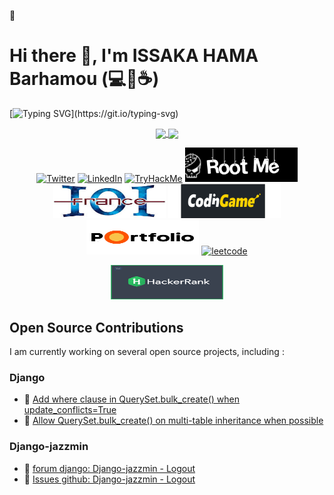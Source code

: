 📢 
# Hi there 👋, I'm ISSAKA HAMA Barhamou (💻💖☕)
[![Typing SVG](https://readme-typing-svg.herokuapp.com?font=comfortaa&color=016EEA&size=24&width=500&lines=Student+in+software+engineering+at;alx+,+amateur+and+defender+of+free;software,+amateur+in+Cyber+security;enthusiast+of:;algorithms+and+mathematics.;Nice+to+meet+you...)](https://git.io/typing-svg)


<!--
**ginabeki/ginabeki** is a ✨ _special_ ✨ repository because its `README.md` (this file) appears on your GitHub profile.

Here are some ideas to get you started:

- 🔭 I’m currently working on ...
- 🌱 I’m currently learning ...
- 👯 I’m looking to collaborate on ...
- 🤔 I’m looking for help with ...
- 💬 Ask me about ...
- 📫 How to reach me: ...
- 😄 Pronouns: ...
- ⚡ Fun fact: ...
-->

<div align="center">
<!-- <p>
  <img alt="Docker" src="https://img.shields.io/badge/-Docker-46a2f1?style=flat-square&logo=docker&logoColor=white" />
  <img alt="github actions" src="https://img.shields.io/badge/-Github_Actions-2088FF?style=flat-square&logo=github-actions&logoColor=white" />
  <img alt="Google Cloud Platform" src="https://img.shields.io/badge/-Google_Cloud_Platform-1a73e8?style=flat-square&logo=google-cloud&logoColor=white" />
  <img alt="Heroku" src="https://img.shields.io/badge/-Heroku-430098?style=flat-square&logo=heroku&logoColor=white" />
  <img alt="git" src="https://img.shields.io/badge/-Git-F05032?style=flat-square&logo=git&logoColor=white" />
  <img alt="html5" src="https://img.shields.io/badge/-HTML5-E34F26?style=flat-square&logo=html5&logoColor=white" />
  <img alt="Brave browser" src="https://img.shields.io/badge/-Brave_Browser-FB542B?style=flat-square&logo=brave&logoColor=white" />
  <img alt="Prettier" src="https://img.shields.io/badge/-Prettier-F7B93E?style=flat-square&logo=prettier&logoColor=white" />
  <img alt="Nodejs" src="https://img.shields.io/badge/-Nodejs-43853d?style=flat-square&logo=Node.js&logoColor=white" />
</p> -->

<a href="#">
  <img height="180px" align="center" src="https://github-readme-stats.vercel.app/api?username=HamaBarhamou&show_icons=true&theme=jolly&layout=compact" />
</a>
<a href="#">
  <img height="180px" align="center" src="https://github-readme-stats.vercel.app/api/top-langs/?username=HamaBarhamou&langs_count=8&theme=jolly&layout=compact" />
</a>

<p> 
  <a href="https://twitter.com/hama_barhamou" target="_blank"><img alt="Twitter" src="https://img.shields.io/badge/twitter-%231DA1F2.svg?&style=for-the-badge&logo=twitter&logoColor=white" /></a> 
  <a href="https://www.linkedin.com/in/barhamou-hama-90047b179/" target="_blank"><img alt="LinkedIn" src="https://img.shields.io/badge/linkedin-%230077B5.svg?&style=for-the-badge&logo=linkedin&logoColor=white" /></a> 
  <a href="https://tryhackme.com/p/spyderniger" target="_blank"><img src="https://tryhackme-badges.s3.amazonaws.com/spyderniger.png" alt="TryHackMe" height="55" width="180"></a> 
  <a href="https://www.root-me.org/barhamou?lang=fr#c1695c08b8aeb8054f835df75b0b171c" target="_blank"><img src="/Images/rooteme.png" alt="Roote Me" height="55" width="180"></a> 
  <a href="http://www.france-ioi.org/user/perso.php?sLogin=barhamou" target="_blank"><img alt="FranceIOI" src="/Images/france-ioi.jpeg" height="55" width="180" /></a> 
  <a href="https://www.codingame.com/profile/4b64838485f1e54cce2d616e201bb7969377233" target="_blank"><img alt="Codingame" src="/Images/codingame.png" height="55" width="180" /></a> 
  <a href="https://hamabarhamou.onrender.com/" target="_blank"><img alt="Mon Portfolio" src="/Images/Portfolio.png" height="55" width="180" /></a> 
  <a href="https://leetcode.com/barhamou/" target="_blank"><img alt="leetcode" src="https://img.shields.io/badge/dynamic/json?style=for-the-badge&labelColor=black&color=%23ffa116&label=Solved&query=solvedOverTotal&url=https%3A%2F%2Fleetcode-badge.vercel.app%2Fapi%2Fusers%2Fbarhamou&logo=leetcode&logoColor=yellow" /></a>

  <a href="https://www.hackerrank.com/hamabarhamou?hr_r=1" target="_blank"><img alt="hackerrank" src="/Images/hackerrang.png" height="55" width="180" /></a>
</p>


</div>

<div>

## Open Source Contributions

I am currently working on several open source projects, including :
### Django

- 🐍 [Add where clause in QuerySet.bulk_create() when update_conflicts=True](https://github.com/django/django/pull/17515)
- 🐍 [Allow QuerySet.bulk_create() on multi-table inheritance when possible](https://github.com/django/django/pull/17754)    

### Django-jazzmin
- 🐍 [forum django: Django-jazzmin - Logout](https://forum.djangoproject.com/t/django-jazzmin-logout/26110/2)
- 🐍 [ Issues github: Django-jazzmin - Logout](https://github.com/farridav/django-jazzmin/issues/524)
</div>

